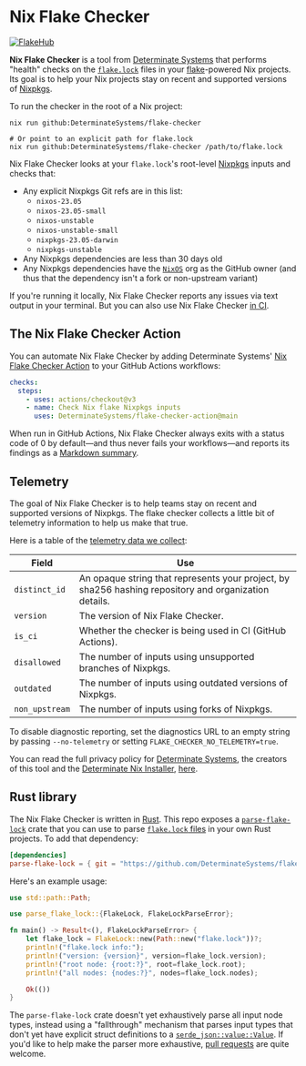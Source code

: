 # Nix Flake Checker

[![FlakeHub](https://img.shields.io/endpoint?url=https://flakehub.com/f/DeterminateSystems/flake-checker/badge)](https://flakehub.com/flake/DeterminateSystems/flake-checker)

**Nix Flake Checker** is a tool from [Determinate Systems][detsys] that performs "health" checks on the [`flake.lock`][lockfile] files in your [flake][flakes]-powered Nix projects.
Its goal is to help your Nix projects stay on recent and supported versions of [Nixpkgs].

To run the checker in the root of a Nix project:

```shell
nix run github:DeterminateSystems/flake-checker

# Or point to an explicit path for flake.lock
nix run github:DeterminateSystems/flake-checker /path/to/flake.lock
```

Nix Flake Checker looks at your `flake.lock`'s root-level [Nixpkgs] inputs and checks that:

- Any explicit Nixpkgs Git refs are in this list:
  - `nixos-23.05`
  - `nixos-23.05-small`
  - `nixos-unstable`
  - `nixos-unstable-small`
  - `nixpkgs-23.05-darwin`
  - `nixpkgs-unstable`
- Any Nixpkgs dependencies are less than 30 days old
- Any Nixpkgs dependencies have the [`NixOS`][nixos-org] org as the GitHub owner (and thus that the dependency isn't a fork or non-upstream variant)

If you're running it locally, Nix Flake Checker reports any issues via text output in your terminal.
But you can also use Nix Flake Checker [in CI](#the-flake-checker-action).

## The Nix Flake Checker Action

You can automate Nix Flake Checker by adding Determinate Systems' [Nix Flake Checker Action][action] to your GitHub Actions workflows:

```yaml
checks:
  steps:
    - uses: actions/checkout@v3
    - name: Check Nix flake Nixpkgs inputs
      uses: DeterminateSystems/flake-checker-action@main
```

When run in GitHub Actions, Nix Flake Checker always exits with a status code of 0 by default&mdash;and thus never fails your workflows&mdash;and reports its findings as a [Markdown summary][md].

## Telemetry

The goal of Nix Flake Checker is to help teams stay on recent and supported versions of Nixpkgs.
The flake checker collects a little bit of telemetry information to help us make that true.

Here is a table of the [telemetry data we collect][telemetry]:

| Field          | Use                                                                                                    |
| -------------- | ------------------------------------------------------------------------------------------------------ |
| `distinct_id`  | An opaque string that represents your project, by sha256 hashing repository and organization details.  |
| `version`      | The version of Nix Flake Checker.                                                                      |
| `is_ci`        | Whether the checker is being used in CI (GitHub Actions).                                              |
| `disallowed`   | The number of inputs using unsupported branches of Nixpkgs.                                            |
| `outdated`     | The number of inputs using outdated versions of Nixpkgs.                                               |
| `non_upstream` | The number of inputs using forks of Nixpkgs.                                                           |

To disable diagnostic reporting, set the diagnostics URL to an empty string by passing `--no-telemetry` or setting `FLAKE_CHECKER_NO_TELEMETRY=true`.

You can read the full privacy policy for [Determinate Systems][detsys], the creators of this tool and the [Determinate Nix Installer][installer], [here][privacy].

## Rust library

The Nix Flake Checker is written in [Rust].
This repo exposes a [`parse-flake-lock`](./parse-flake-lock) crate that you can use to parse [`flake.lock` files][lockfile] in your own Rust projects.
To add that dependency:

```toml
[dependencies]
parse-flake-lock = { git = "https://github.com/DeterminateSystems/flake-checker", branch = "main" }
```

Here's an example usage:

```rust
use std::path::Path;

use parse_flake_lock::{FlakeLock, FlakeLockParseError};

fn main() -> Result<(), FlakeLockParseError> {
    let flake_lock = FlakeLock::new(Path::new("flake.lock"))?;
    println!("flake.lock info:");
    println!("version: {version}", version=flake_lock.version);
    println!("root node: {root:?}", root=flake_lock.root);
    println!("all nodes: {nodes:?}", nodes=flake_lock.nodes);

    Ok(())
}
```

The `parse-flake-lock` crate doesn't yet exhaustively parse all input node types, instead using a "fallthrough" mechanism that parses input types that don't yet have explicit struct definitions to a [`serde_json::value::Value`][val].
If you'd like to help make the parser more exhaustive, [pull requests][prs] are quite welcome.

[action]: https://github.com/DeterminateSystems/flake-checker-action
[detsys]: https://determinate.systems
[flakes]: https://zero-to-nix.com/concepts/flakes
[install]: https://zero-to-nix.com/start/install
[installer]: https://github.com/DeterminateSystems/nix-installer
[lockfile]: https://zero-to-nix.com/concepts/flakes#lockfile
[md]: https://github.blog/2022-05-09-supercharging-github-actions-with-job-summaries
[nixos-org]: https://github.com/NixOS
[nixpkgs]: https://github.com/NixOS/nixpkgs
[privacy]: https://determinate.systems/policies/privacy
[prs]: /pulls
[rust]: https://rust-lang.org
[telemetry]: https://github.com/DeterminateSystems/nix-flake-checker/blob/main/src/telemetry.rs#L29-L43
[val]: https://docs.rs/serde_json/latest/serde_json/value/enum.Value.html
